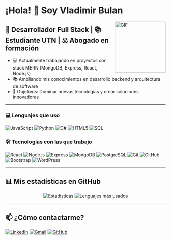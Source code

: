 # ¡Hola! 👋 Soy **Vladimir Bulan**

<img align="right" alt="GIF" height="160px" src="https://media.giphy.com/media/Ah3zAHH7hHvSB2/giphy.gif" />

## 🚀 Desarrollador Full Stack | 📚 Estudiante UTN | ⚖️ Abogado en formación

- 💻 Actualmente trabajando en proyectos con stack MERN (MongoDB, Express, React, Node.js)
- 📚 Ampliando mis conocimientos en desarrollo backend y arquitectura de software
- 🎯 Objetivos: Dominar nuevas tecnologías y crear soluciones innovadoras

---

### 💻 Lenguajes que uso

![JavaScript](https://img.shields.io/badge/-JavaScript-000000?style=flat&logo=javascript)
![Python](https://img.shields.io/badge/-Python-000000?style=flat&logo=python)
![C#](https://img.shields.io/badge/-C%23-000000?style=flat&logo=c-sharp)
![HTML5](https://img.shields.io/badge/-HTML5-000000?style=flat&logo=html5)
![SQL](https://img.shields.io/badge/-SQL-000000?style=flat&logo=postgresql)

### 🛠 Tecnologías con las que trabajo

![React](https://img.shields.io/badge/-React-222222?style=flat&logo=react&logoColor=61DAFB)
![Node.js](https://img.shields.io/badge/-Node.js-222222?style=flat&logo=node.js&logoColor=339933)
![Express](https://img.shields.io/badge/-Express-222222?style=flat&logo=express&logoColor=FFFFFF)
![MongoDB](https://img.shields.io/badge/-MongoDB-222222?style=flat&logo=mongodb&logoColor=47A248)
![PostgreSQL](https://img.shields.io/badge/-PostgreSQL-222222?style=flat&logo=postgresql&logoColor=4169E1)
![Git](https://img.shields.io/badge/-Git-222222?style=flat&logo=git&logoColor=F05032)
![GitHub](https://img.shields.io/badge/-GitHub-222222?style=flat&logo=github&logoColor=181717)
![Bootstrap](https://img.shields.io/badge/-Bootstrap-222222?style=flat&logo=bootstrap&logoColor=563D7C)
![WordPress](https://img.shields.io/badge/-WordPress-222222?style=flat&logo=wordpress&logoColor=21759B)

---

## 📊 Mis estadísticas en GitHub

<p align="center">
  <img src="https://github-readme-stats.vercel.app/api?username=Vladimir-Bulan&show_icons=true&theme=dracula" alt="Estadísticas">
  <img src="https://github-readme-stats.vercel.app/api/top-langs/?username=Vladimir-Bulan&layout=compact&theme=dracula" alt="Lenguajes más usados">
</p>

---

## 📫 ¿Cómo contactarme?

[![LinkedIn](https://img.shields.io/badge/-LinkedIn-0077B5?style=flat&logo=linkedin)](https://www.linkedin.com/in/vladimir-bulan-60083b21b/)
[![Gmail](https://img.shields.io/badge/-Gmail-D14836?style=flat&logo=gmail)](mailto:thebulan.dev@gmail.com)
[![GitHub](https://img.shields.io/badge/-GitHub-181717?style=flat&logo=github)](https://github.com/Vladimir-Bulan)
